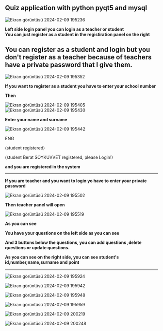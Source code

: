 **Quiz application with python pyqt5 and mysql**
-------------------------------------------------------------------------------------------------

![Ekran görüntüsü 2024-02-09 195236](https://github.com/soykuvvetberat34/QuizApp_with_python_pyqt5_mysql/assets/69586522/aa8494cd-f2ed-47bc-962b-2c610ef3044f)


**Left side login panel you can login as a teacher or student**   
**You can just register as a student in the registiration panel on the right**

**You can register as a student and login but you don't register as a teacher because of teachers have a private password that I give them.**
-------------------------------------------------------------------------------------------------



![Ekran görüntüsü 2024-02-09 195352](https://github.com/soykuvvetberat34/QuizApp_with_python_pyqt5_mysql/assets/69586522/b6d58348-0026-4e0d-991c-9db2660b156c)


**If you want to register as a student you have to enter your school number**

**Then**


![Ekran görüntüsü 2024-02-09 195405](https://github.com/soykuvvetberat34/QuizApp_with_python_pyqt5_mysql/assets/69586522/ab563678-e176-4873-8db5-d7265b2ca294)                                           ![Ekran görüntüsü 2024-02-09 195430](https://github.com/soykuvvetberat34/QuizApp_with_python_pyqt5_mysql/assets/69586522/8b25bcdb-8e9b-4a84-bf43-399735cef4cc)

**Enter your name and surname**

![Ekran görüntüsü 2024-02-09 195442](https://github.com/soykuvvetberat34/QuizApp_with_python_pyqt5_mysql/assets/69586522/dddd6d5c-a1d4-41e9-93e9-1665123bd541)

ENG

(student registered)

(student Berat SOYKUVVET registered, please Login!)

**and you are registered in the system**

-------------------------------------------------------------------------------------------------

**If you are teacher and you want to login yo have to enter your private password**


![Ekran görüntüsü 2024-02-09 195502](https://github.com/soykuvvetberat34/QuizApp_with_python_pyqt5_mysql/assets/69586522/94c47d62-9b85-4337-808e-5123803f51bc)

**Then teacher panel will open**



![Ekran görüntüsü 2024-02-09 195519](https://github.com/soykuvvetberat34/QuizApp_with_python_pyqt5_mysql/assets/69586522/abf173f3-bc64-4acd-b316-628e59688620)

**As you can see**

**You have your questions on the left side as you can see**

**And 3 buttons below the questions, you can add questions ,delete questions or update questions.**

**As you can see on the right side, you can see student's id,number,name,surname and point**

------------------------------------------------------------------------------------

![Ekran görüntüsü 2024-02-09 195924](https://github.com/soykuvvetberat34/QuizApp_with_python_pyqt5_mysql/assets/69586522/242b3d5f-a940-4803-888c-a972665aef27)


![Ekran görüntüsü 2024-02-09 195942](https://github.com/soykuvvetberat34/QuizApp_with_python_pyqt5_mysql/assets/69586522/a735e5f9-24ab-4792-99ff-927725b79082)

![Ekran görüntüsü 2024-02-09 195948](https://github.com/soykuvvetberat34/QuizApp_with_python_pyqt5_mysql/assets/69586522/207e71a9-7bb6-489f-8d9e-ad3743b67aa8)


![Ekran görüntüsü 2024-02-09 195959](https://github.com/soykuvvetberat34/QuizApp_with_python_pyqt5_mysql/assets/69586522/ab00d592-9860-4797-a248-da17d541f473)


![Ekran görüntüsü 2024-02-09 200219](https://github.com/soykuvvetberat34/QuizApp_with_python_pyqt5_mysql/assets/69586522/8ddaf338-ddb8-4043-8976-7a39c47b7206)


![Ekran görüntüsü 2024-02-09 200248](https://github.com/soykuvvetberat34/QuizApp_with_python_pyqt5_mysql/assets/69586522/2e46c50c-a93e-43b3-90b1-90c6b5f482eb)

